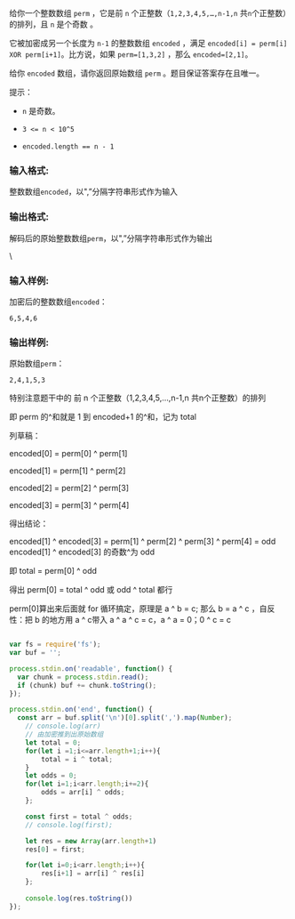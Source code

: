 给你一个整数数组 `perm` ，它是前 `n` 个正整数（`1,2,3,4,5,…,n-1,n` 共`n`个正整数）的排列，且 `n` 是个奇数 。

它被加密成另一个长度为 `n-1` 的整数数组 `encoded` ，满足 `encoded[i] = perm[i] XOR perm[i+1]`。比方说，如果 `perm=[1,3,2]` ，那么 `encoded=[2,1]`。

给你 `encoded` 数组，请你返回原始数组 `perm` 。题目保证答案存在且唯一。

提示：

* `n` 是奇数。

* `3 <= n < 10^5`

* `encoded.length == n - 1`

### **输入格式:**

整数数组`encoded`，以",”分隔字符串形式作为输入

### **输出格式:**

解码后的原始整数数组`perm`，以",”分隔字符串形式作为输出

\


### 输入样例:

加密后的整数数组`encoded`：

```in
6,5,4,6
```

### 输出样例:

原始数组`perm`：

```out
2,4,1,5,3
```


特别注意题干中的 前 n 个正整数（1,2,3,4,5,…,n-1,n 共n个正整数）的排列

即 perm 的^和就是 1 到 encoded+1 的^和，记为 total

列草稿：

encoded[0] = perm[0] ^ perm[1]

encoded[1] = perm[1] ^ perm[2]

encoded[2] = perm[2] ^ perm[3]

encoded[3] = perm[3] ^ perm[4]

得出结论：

encoded[1] ^ encoded[3] = perm[1] ^ perm[2] ^ perm[3] ^ perm[4] = odd
encoded[1] ^ encoded[3] 的奇数^为 odd

即 total = perm[0] ^ odd

得出 perm[0] = total ^ odd 或 odd ^ total 都行

perm[0]算出来后面就 for 循环搞定，原理是 a ^ b = c;  那么 b = a ^ c ，自反性：把 b 的地方用 a ^ c带入 a ^ a ^ c = c，a ^ a = 0；0 ^ c = c

```js

var fs = require('fs');
var buf = '';

process.stdin.on('readable', function() {
  var chunk = process.stdin.read();
  if (chunk) buf += chunk.toString();
});

process.stdin.on('end', function() {
  const arr = buf.split('\n')[0].split(',').map(Number);
    // console.log(arr)
    // 由加密推到出原始数组
    let total = 0;
    for(let i =1;i<=arr.length+1;i++){
        total = i ^ total;
    }
    let odds = 0;
    for(let i=1;i<arr.length;i+=2){
        odds = arr[i] ^ odds;
    };

    const first = total ^ odds;
    // console.log(first);

    let res = new Array(arr.length+1)
    res[0] = first;

    for(let i=0;i<arr.length;i++){
        res[i+1] = arr[i] ^ res[i]
    };
    
    console.log(res.toString())
});
```